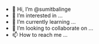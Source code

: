 - 👋 Hi, I’m @sumitbalinge
- 👀 I’m interested in ...
- 🌱 I’m currently learning ...
- 💞️ I’m looking to collaborate on ...
- 📫 How to reach me ...

<!---
sumitbalinge/sumitbalinge is a ✨ special ✨ repository because its `README.md` (this file) appears on your GitHub profile.
You can click the Preview link to take a look at your changes.
--->
